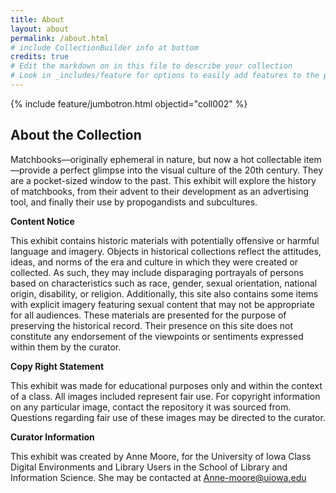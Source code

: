 ```yaml
---
title: About
layout: about
permalink: /about.html
# include CollectionBuilder info at bottom
credits: true
# Edit the markdown on in this file to describe your collection
# Look in _includes/feature for options to easily add features to the page
---
```


{% include feature/jumbotron.html objectid="coll002" %}

## About the Collection

Matchbooks—originally ephemeral in nature, but now a hot collectable item—provide a perfect glimpse into the visual culture of the 20th century. They are a pocket-sized window to the past. 
This exhibit will explore the history of matchbooks, from their advent to their development as an advertising tool, and finally their use by propogandists and subcultures.

<b>Content Notice</b>

This exhibit contains historic materials with potentially offensive or harmful language and imagery. Objects in historical collections reflect the attitudes, ideas, and norms of the era and culture in which they were created or collected. As such, they may include disparaging portrayals of persons based on characteristics such as race, gender, sexual orientation, national origin, disability, or religion. Additionally, this site also contains some items with explicit imagery featuring sexual content that may not be appropriate for all audiences. These materials are presented for the purpose of preserving the historical record. Their presence on this site does not constitute any endorsement of the viewpoints or sentiments expressed within them by the curator. 


<b>Copy Right Statement </b>

This exhibit was made for educational purposes only and within the context of a class. All images included represent fair use. For copyright information on any particular image, contact the repository it was sourced from. Questions regarding fair use of these images may be directed to the curator. 

<b>Curator Information</b>

This exhibit was created by Anne Moore, for the University of Iowa Class Digital Environments and Library Users in the School of Library and Information Science. She may be contacted at Anne-moore@uiowa.edu

